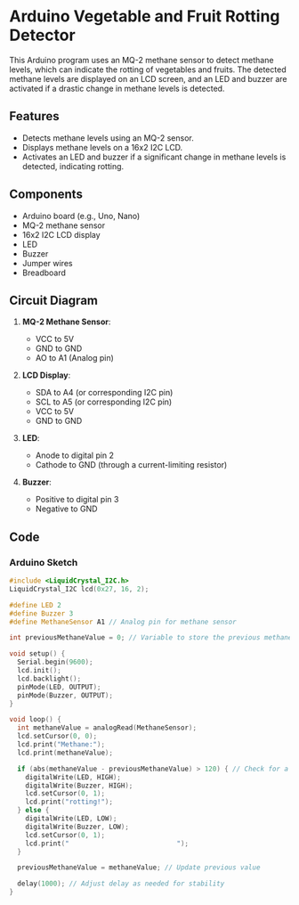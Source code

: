 # Arduino Vegetable and Fruit Rotting Detector

This Arduino program uses an MQ-2 methane sensor to detect methane levels, which can indicate the rotting of vegetables and fruits. The detected methane levels are displayed on an LCD screen, and an LED and buzzer are activated if a drastic change in methane levels is detected.

## Features

- Detects methane levels using an MQ-2 sensor.
- Displays methane levels on a 16x2 I2C LCD.
- Activates an LED and buzzer if a significant change in methane levels is detected, indicating rotting.

## Components

- Arduino board (e.g., Uno, Nano)
- MQ-2 methane sensor
- 16x2 I2C LCD display
- LED
- Buzzer
- Jumper wires
- Breadboard

## Circuit Diagram

1. **MQ-2 Methane Sensor**:
   - VCC to 5V
   - GND to GND
   - AO to A1 (Analog pin)

2. **LCD Display**:
   - SDA to A4 (or corresponding I2C pin)
   - SCL to A5 (or corresponding I2C pin)
   - VCC to 5V
   - GND to GND

3. **LED**:
   - Anode to digital pin 2
   - Cathode to GND (through a current-limiting resistor)

4. **Buzzer**:
   - Positive to digital pin 3
   - Negative to GND

## Code

### Arduino Sketch

```cpp
#include <LiquidCrystal_I2C.h>
LiquidCrystal_I2C lcd(0x27, 16, 2);

#define LED 2
#define Buzzer 3
#define MethaneSensor A1 // Analog pin for methane sensor

int previousMethaneValue = 0; // Variable to store the previous methane value

void setup() {
  Serial.begin(9600);
  lcd.init();
  lcd.backlight();
  pinMode(LED, OUTPUT);
  pinMode(Buzzer, OUTPUT);
}

void loop() {
  int methaneValue = analogRead(MethaneSensor);
  lcd.setCursor(0, 0);
  lcd.print("Methane:");
  lcd.print(methaneValue);

  if (abs(methaneValue - previousMethaneValue) > 120) { // Check for a drastic change (adjust threshold as needed)
    digitalWrite(LED, HIGH);
    digitalWrite(Buzzer, HIGH);
    lcd.setCursor(0, 1);
    lcd.print("rotting!");
  } else {
    digitalWrite(LED, LOW);
    digitalWrite(Buzzer, LOW);
    lcd.setCursor(0, 1);
    lcd.print("                           ");
  }

  previousMethaneValue = methaneValue; // Update previous value

  delay(1000); // Adjust delay as needed for stability
}
